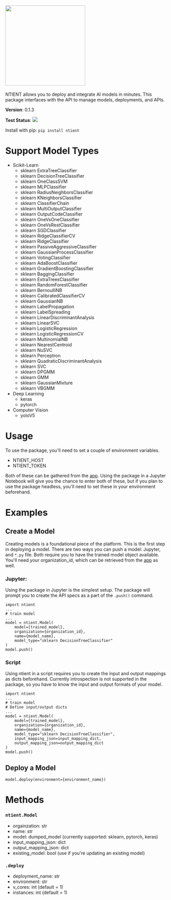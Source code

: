 # <img src="https://ntient.ai/wp-content/uploads/2022/01/NTIENT-logo-Horizontal-orange-gradient-highres.png" width=250  >

NTIENT allows you to deploy and integrate AI models in minutes. This package interfaces with the API to manage models, deployments, and APIs.

**Version**: 0.1.3

**Test Status**: <img src="https://codebuild.us-east-1.amazonaws.com/badges?uuid=eyJlbmNyeXB0ZWREYXRhIjoicUJERHZCblBMcm9rMWdlUXRSNVhBdmhNQXMrVFZZMDVjWDBGMDlWTDRvQm04bmFlNVVpb2F1OHB2ekdDVXFWemtEaU9wd0d0VGNZZVd1WW40Vy85NzVJPSIsIml2UGFyYW1ldGVyU3BlYyI6IjhUQVNuWmcxQUdDMUdNR0IiLCJtYXRlcmlhbFNldFNlcmlhbCI6MX0%3D&branch=master" >

Install with pip: `pip install ntient`

# Support Model Types
- Scikit-Learn
  - sklearn ExtraTreeClassifier
  - sklearn DecisionTreeClassifier
  - sklearn OneClassSVM
  - sklearn MLPClassifier
  - sklearn RadiusNeighborsClassifier
  - sklearn KNeighborsClassifier
  - sklearn ClassifierChain
  - sklearn MultiOutputClassifier
  - sklearn OutputCodeClassifier
  - sklearn OneVsOneClassifier
  - sklearn OneVsRestClassifier
  - sklearn SGDClassifier
  - sklearn RidgeClassifierCV
  - sklearn RidgeClassifier
  - sklearn PassiveAggressiveClassifier
  - sklearn GaussianProcessClassifier
  - sklearn VotingClassifier
  - sklearn AdaBoostClassifier
  - sklearn GradientBoostingClassifier
  - sklearn BaggingClassifier
  - sklearn ExtraTreesClassifier
  - sklearn RandomForestClassifier
  - sklearn BernoulliNB
  - sklearn CalibratedClassifierCV
  - sklearn GaussianNB
  - sklearn LabelPropagation
  - sklearn LabelSpreading
  - sklearn LinearDiscriminantAnalysis
  - sklearn LinearSVC
  - sklearn LogisticRegression
  - sklearn LogisticRegressionCV
  - sklearn MultinomialNB
  - sklearn NearestCentroid
  - sklearn NuSVC
  - sklearn Perceptron
  - sklearn QuadraticDiscriminantAnalysis
  - sklearn SVC
  - sklearn DPGMM
  - sklearn GMM
  - sklearn GaussianMixture
  - sklearn VBGMM
- Deep Learning
  - keras
  - pytorch
- Computer Vision
  - yoloV5

# Usage
To use the package, you'll need to set a couple of environment variables.

- NTIENT_HOST
- NTIENT_TOKEN

Both of these can be gathered from the [app](https://app.ntient.ai). Using the package in a Jupyter Notebook will give you the chance to enter both of these, but if you plan to use the package headless, you'll need to set these in your environment beforehand.

# Examples

## Create a Model
Creating models is a foundational piece of the platform. This is the first step in deploying a model. There are two ways you can push a model: Jupyter, and `*.py` file. Both require you to have the trained model object available. You'll need your organization_id, which can be retrieved from the [app](https://app.ntient.ai) as well.

### Jupyter:
Using the package in Jupyter is the simplest setup. The package will prompt you to create the API specs as a part of the `.push()` command.
```
import ntient
...
# train model
...
model = ntient.Model(
    model={trained_model},
    organization={organization_id},
    name={model_name},
    model_type="sklearn DecisionTreeClassifier"
)
model.push()
```

### Script
Using ntient in a script requires you to create the input and output mappings as dicts beforehand. Currently introspection is not supported in the package, so you have to know the input and output formats of your model.
```
import ntient
...
# train model
# Define input/output dicts
...
model = ntient.Model(
    model={trained_model},
    organization={organization_id},
    name={model_name},
    model_type="sklearn DecisionTreeClassifier",
    input_mapping_json=input_mapping_dict,
    output_mapping_json=output_mapping_dict
)
model.push()
```

## Deploy a Model

```
model.deploy(environment={environment_name})
```

# Methods

### `ntient.Model`

- orgainzation: str
- name: str
- model: dumped_model (currently supported: sklearn, pytorch, keras)
- input_mapping_json: dict
- output_mapping_json: dict
- existing_model: bool (use if you're updating an existing model)

### `.deploy`

- deployment_name: str
- environment: str
- v_cores: int (default = 1)
- instances: int (default = 1)


